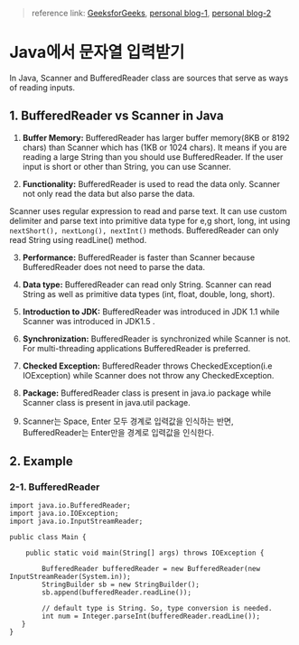 > reference link: [GeeksforGeeks](https://www.geeksforgeeks.org/difference-between-scanner-and-bufferreader-class-in-java/), 
[personal blog-1](https://www.java67.com/2016/06/5-difference-between-bufferedreader-and-scanner-in-java.html), 
[personal blog-2](https://javahungry.blogspot.com/2018/12/difference-between-bufferedreader-and-scanner-in-java-examples.html)

# Java에서 문자열 입력받기
In Java, Scanner and BufferedReader class are sources that serve as ways of reading inputs.

## 1. BufferedReader vs Scanner in Java

1. **Buffer Memory:** BufferedReader has larger buffer memory(8KB or 8192 chars) than Scanner which has (1KB or 1024 chars). It means if you are reading a large String than you should use BufferedReader. If the user input is short or other than String, you can use Scanner.

2. **Functionality:** BufferedReader is used to read the data only. Scanner not only read the data but also parse the data.

Scanner uses regular expression to read and parse text. 
It can use custom delimiter and parse text into primitive data type for e,g short, long, int 
using `nextShort(), nextLong(), nextInt()` methods. BufferedReader can only read String using readLine() method.

3. **Performance:** BufferedReader is faster than Scanner because BufferedReader does not need to parse the data.

4. **Data type:** BufferedReader can read only String. Scanner can read String as well as primitive data types (int, float, double, long, short).

5. **Introduction to JDK:** BufferedReader was introduced in JDK 1.1 while Scanner was introduced in JDK1.5 .

6. **Synchronization:** BufferedReader is synchronized while Scanner is not. For multi-threading applications BufferedReader is preferred.

7. **Checked Exception:** BufferedReader throws CheckedException(i.e IOException) while Scanner does not throw any CheckedException.

8. **Package:** BufferedReader class is present in java.io package while Scanner class is present in java.util package.

9. Scanner는 Space, Enter 모두 경계로 입력값을 인식하는 반면, BufferedReader는 Enter만을 경계로 입력값을 인식한다.


## 2. Example
### 2-1. BufferedReader
```
import java.io.BufferedReader;
import java.io.IOException;
import java.io.InputStreamReader;

public class Main {

    public static void main(String[] args) throws IOException {

        BufferedReader bufferedReader = new BufferedReader(new InputStreamReader(System.in));
        StringBuilder sb = new StringBuilder();    
        sb.append(bufferedReader.readLine());
        
        // default type is String. So, type conversion is needed.
        int num = Integer.parseInt(bufferedReader.readLine());
   }
}
```
